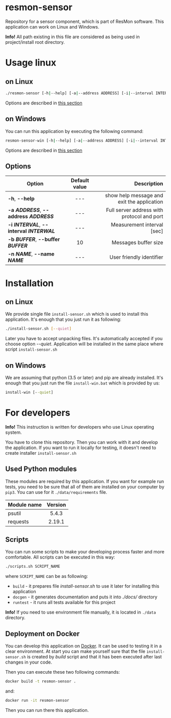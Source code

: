 # resmon-sensor
Repository for a sensor component, which is part of ResMon software.
This application can work on Linux and Windows.

**Info!** All path existing in this file are considered 
as being used in project/install root directory.

# Usage linux

## on Linux
```bash
./resmon-sensor [-h|--help] [-a|--address ADDRESS] [-i|--interval INTERVAL] [-b|--buffer BUFFER] [-n|--name NAME]
```
Options are described in [this section](#options)

## on Windows
You can run this application by executing the following command:
```bash
resmon-sensor-win [-h|--help] [-a|--address ADDRESS] [-i|--interval INTERVAL] [-b|--buffer BUFFER] [-n|--name NAME]
```
Options are described in [this section](#options)

## Options
| Option                                       | Default value | Description                                       |
| ---------------------------------------------|:-------------:| -------------------------------------------------:|
| **-h**, **--help**                           | ---           | show help message and exit the application        |
| **-a _ADDRESS_**, **--address _ADDRESS_**    | ---           | Full server address with protocol and port        |
| **-i _INTERVAL_**, **--interval _INTERWAL_** | ---           | Measurement interval [sec]                        |
| **-b _BUFFER_**, **--buffer _BUFFER_**       | 10            | Messages buffer size                              |
| **-n _NAME_**, **--name _NAME_**             | ---           | User friendly identifier                          |

# Installation

## on Linux

We provide single file `install-sensor.sh` which is used to install this application. 
It's enough that you just run it as following:
```bash
./install-sensor.sh [--quiet]
```
Later you have to accept unpacking files. It's automatically accepted if you choose option _--quiet_.
Application will be installed in the same place where script `install-sensor.sh`

## on Windows

We are assuming that python (3.5 or later) and pip are already installed. 
It's enough that you just run the file `install-win.bat` which is provided by us:
```cmd
install-win [--quiet]
```
 
# For developers

**Info!** This instruction is written for developers who use Linux operating system.

You have to clone this repository. Then you can work with it and develop the application.
If you want to run it locally for testing, it doesn't need to create installer `install-sensor.sh` 

## Used Python modules

These modules are required by this application. If you want for example run tests,
you need to be sure that all of them are installed on your computer by `pip3`.
You can use for it `./data/requirements` file.

| Module name                            | Version             |
| -------------------------------------- |:-------------------:|
| psutil                                 | 5.4.3               |
| requests                               | 2.19.1              |

## Scripts

You can run some scripts to make your developing process faster and more comfortable.
All scripts can be executed in this way:
```bash
./scripts.sh SCRIPT_NAME
```
where `SCRIPT_NAME` can be as following:
* `build` - it prepares file _install-sensor.sh_ to use it later for installing this application
* `docgen` - it generates documentation and puts it into _./docs/_ directory
* `runtest` - it runs all tests available for this project

**Info!** If you need to use environment file manually, 
it is located in `./data` directory.

## Deployment on Docker
You can develop this application on [Docker](https://docs.docker.com). 
It can be used to testing it in a clear environment. 
At start you can make yourself sure that the file `install-sensor.sh` 
is created by _build_ script and that it has been executed 
after last changes in your code.

Then you can execute these two following commands:
```bash
docker build -t resmon-sensor .
```
and:
```bash
docker run -it resmon-sensor
```
Then you can run there this application.
